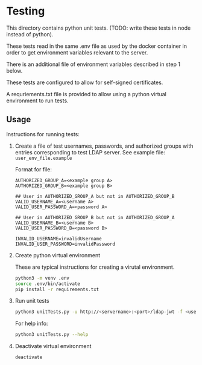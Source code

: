 # Testing

This directory contains python unit tests. (TODO: write these tests in node instead of python).

These tests read in the same .env file as used by the docker container in order to get environment variables relevant to the server. 

There is an additional file of environment variables described in step 1 below.

These tests are configured to allow for self-signed certificates.

A requriements.txt file is provided to allow using a python virtual environment to run tests.

## Usage

Instructions for running tests:

1. Create a file of test usernames, passwords, and authorized groups with entries corresponding to test LDAP server. See example file: `user_env_file.example`

   Format for file:

   ```
   AUTHORIZED_GROUP_A=<example group A>
   AUTHORIZED_GROUP_B=<example group B>
   
   ## User in AUTHORIZED_GROUP_A but not in AUTHORIZED_GROUP_B
   VALID_USERNAME_A=<username A>
   VALID_USER_PASSWORD_A=<password A>

   ## User in AUTHORIZED_GROUP_B but not in AUTHORIZED_GROUP_A
   VALID_USERNAME_B=<username B>
   VALID_USER_PASSWORD_B=<password B>

   INVALID_USERNAME=invalidUsername
   INVALID_USER_PASSWORD=invalidPassword
   ```

2. Create python virtual environment

   These are typical instructions for creating a virutal environment.

   ```bash
   python3 -m venv .env
   source .env/bin/activate
   pip install -r requirements.txt
   ```

3. Run unit tests

   ```bash
   python3 unitTests.py -u http://<servername>:<port>/ldap-jwt -f <user_env_file> -l <log level>
   ```

   For help info:
   
   ```bash
   python3 unitTests.py --help
   ```

4. Deactivate virtual environment

   ```bash
   deactivate
   ```

